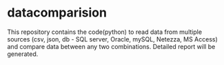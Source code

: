 # datacomparision
This repository contains the code(python) to read data from multiple sources (csv, json, db - SQL server, Oracle, mySQL, Netezza, MS Access) and compare data between any two combinations. Detailed report will be generated.
